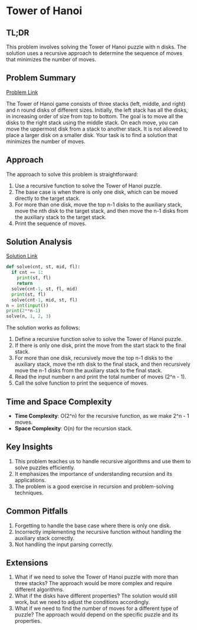 # Tower of Hanoi

## TL;DR
This problem involves solving the Tower of Hanoi puzzle with n disks. The solution uses a recursive approach to determine the sequence of moves that minimizes the number of moves.

## Problem Summary
[Problem Link](https://cses.fi/problemset/task/2165)

The Tower of Hanoi game consists of three stacks (left, middle, and right) and n round disks of different sizes. Initially, the left stack has all the disks, in increasing order of size from top to bottom. The goal is to move all the disks to the right stack using the middle stack. On each move, you can move the uppermost disk from a stack to another stack. It is not allowed to place a larger disk on a smaller disk. Your task is to find a solution that minimizes the number of moves.

## Approach
The approach to solve this problem is straightforward:

1. Use a recursive function to solve the Tower of Hanoi puzzle.
2. The base case is when there is only one disk, which can be moved directly to the target stack.
3. For more than one disk, move the top n-1 disks to the auxiliary stack, move the nth disk to the target stack, and then move the n-1 disks from the auxiliary stack to the target stack.
4. Print the sequence of moves.

## Solution Analysis
[Solution Link](/solutions/01_Introductory_Problems/14_2165_Tower_of_Hanoi.py)

```python
def solve(cnt, st, mid, fl):
  if cnt == 1:
    print(st, fl)
    return
  solve(cnt-1, st, fl, mid)
  print(st, fl)
  solve(cnt-1, mid, st, fl)
n = int(input())
print(2**n-1)
solve(n, 1, 2, 3)
```

The solution works as follows:
1. Define a recursive function solve to solve the Tower of Hanoi puzzle.
2. If there is only one disk, print the move from the start stack to the final stack.
3. For more than one disk, recursively move the top n-1 disks to the auxiliary stack, move the nth disk to the final stack, and then recursively move the n-1 disks from the auxiliary stack to the final stack.
4. Read the input number n and print the total number of moves (2^n - 1).
5. Call the solve function to print the sequence of moves.

## Time and Space Complexity
- **Time Complexity**: O(2^n) for the recursive function, as we make 2^n - 1 moves.
- **Space Complexity**: O(n) for the recursion stack.

## Key Insights
1. This problem teaches us to handle recursive algorithms and use them to solve puzzles efficiently.
2. It emphasizes the importance of understanding recursion and its applications.
3. The problem is a good exercise in recursion and problem-solving techniques.

## Common Pitfalls
1. Forgetting to handle the base case where there is only one disk.
2. Incorrectly implementing the recursive function without handling the auxiliary stack correctly.
3. Not handling the input parsing correctly.

## Extensions
1. What if we need to solve the Tower of Hanoi puzzle with more than three stacks? The approach would be more complex and require different algorithms.
2. What if the disks have different properties? The solution would still work, but we need to adjust the conditions accordingly.
3. What if we need to find the number of moves for a different type of puzzle? The approach would depend on the specific puzzle and its properties.